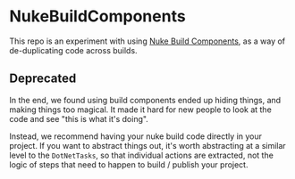 # NukeBuildComponents

This repo is an experiment with using [Nuke Build Components](https://nuke.build/docs/sharing/build-components/), as a way of de-duplicating code across builds.

## Deprecated

In the end, we found using build components ended up hiding things, and making things too magical. It made it hard for new people to look at the code and see "this is what it's doing".

Instead, we recommend having your nuke build code directly in your project. If you want to abstract things out, it's worth abstracting at a similar level to the `DotNetTasks`, so that individual actions are extracted, not the logic of steps that need to happen to build / publish your project.
